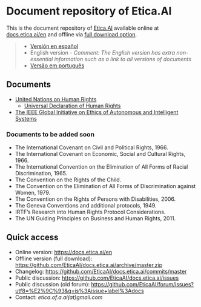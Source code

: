 # Document repository of Etica.AI
This is the document repository of [Etica.AI](https://etica.ai) available
online at [docs.etica.ai/en](https://docs.etica.ai/en) and offline via
[full download option](https://github.com/EticaAI/docs.etica.ai/archive/master.zip).

> - [Versión en español](../es/)
> - English version - _Comment: The English version has extra non-essential information such as a link to all versions of documents_
> - [Versão em português](../pt/)

## Documents

- [United Nations on Human Rights](../un-hr/)
  - [Universal Declaration of Human Rights](../un-hr/udhr/)
- [The IEEE Global Initiative on Ethics of Autonomous and Intelligent Systems](../ieee-gieais/)

### Documents to be added soon
- The International Covenant on Civil and Political Rights, 1966.
- The International Covenant on Economic, Social and Cultural Rights, 1966.
- The International Convention on the Elimination of All Forms of Racial Discrimination, 1965.
- The Convention on the Rights of the Child.
- The Convention on the Elimination of All Forms of Discrimination against Women, 1979.
- The Convention on the Rights of Persons with Disabilities, 2006.
- The Geneva Conventions and additional protocols, 1949.
- IRTF’s Research into Human Rights Protocol Considerations.
- The UN Guiding Principles on Business and Human Rights, 2011.

## Quick access

- Online version: <https://docs.etica.ai/en>
- Offline version (full download): <https://github.com/EticaAI/docs.etica.ai/archive/master.zip>
- Changelog: <https://github.com/EticaAI/docs.etica.ai/commits/master>
- Public discussion: <https://github.com/EticaAI/docs.etica.ai/issues>
- Public discussion (old forum): <https://github.com/EticaAI/forum/issues?utf8=%E2%9C%93&q=is%3Aissue+label%3Adocs>
- Contact: _etica.of.a.ai(at)gmail.com_
